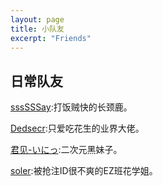 ```yaml
---
layout: page
title: 小队友
excerpt: "Friends"
---
```


## 日常队友

[sssSSSay](https://ssssssay.github.io/):打饭贼快的长颈鹿。

[Dedsecr](https://dedsecr.github.io/):只爱吃花生的业界大佬。

[君见-いにっ](https://www.51nod.com/blog/blog.html#!blogId=173):二次元黑妹子。

[soler](https://olers.github.io/):被抢注ID很不爽的EZ班花学姐。
